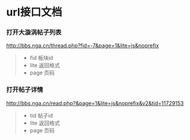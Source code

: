 # url接口文档
### 打开大漩涡帖子列表 
http://bbs.nga.cn/thread.php?fid=-7&page=1&lite=js&noprefix
> * fid 板块id
> * lite 返回格式
> * page 页码

### 打开帖子详情
http://bbs.nga.cn/read.php?&page=1&lite=js&noprefix&v2&tid=11729153
> * tid 帖子id
> * lite 返回格式
> * page 页码